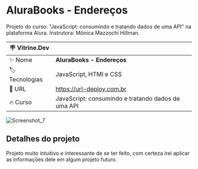 # AluraBooks - Endereços

Projeto do curso: "JavaScript: consumindo e tratando dados de uma API" na plataforma Alura. Instrutora: Mônica Mazzochi Hillman.


| :placard: Vitrine.Dev |     |
| -------------  | --- |
| :sparkles: Nome        | **AluraBooks - Endereços**
| :label: Tecnologias | JavaScript, HTMl e CSS
| :rocket: URL         | https://url-deploy.com.br
| :fire: Curso     | JavaScript: consumindo e tratando dados de uma API

<!-- Inserir imagem com a #vitrinedev ao final do link -->
![Screenshot_7](https://user-images.githubusercontent.com/91283681/217806764-51436c14-4339-465e-bf47-fab008e39e45.png)

## Detalhes do projeto

Projeto muito intuitivo e interessante de se ter feito, com certeza irei aplicar as informações dele em algum projeto futuro.
